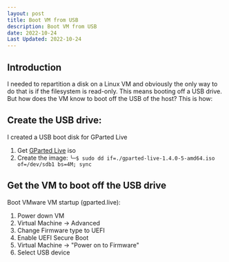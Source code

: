 ```yaml
---
layout: post
title: Boot VM from USB
description: Boot VM from USB
date: 2022-10-24
Last Updated: 2022-10-24
---
```

## Introduction
I needed to repartition a disk on a Linux VM and obviously the only way to do that is if the filesystem is read-only.  This means booting off a USB drive.  But how does the VM know to boot off the USB of the host?  This is how:

## Create the USB drive:
I created a USB boot disk for GParted Live
1. Get [GParted Live](https://gparted.org/livecd.php) iso
2. Create the image: `╰─$ sudo dd if=./gparted-live-1.4.0-5-amd64.iso of=/dev/sdb1 bs=4M; sync`

## Get the VM to boot off the USB drive
Boot VMware VM startup (gparted.live):

1. Power down VM
2. Virtual Machine -> Advanced
3. Change Firmware type to UEFI
4. Enable UEFI Secure Boot
5. Virtual Machine -> "Power on to Firmware" 
6. Select USB device

